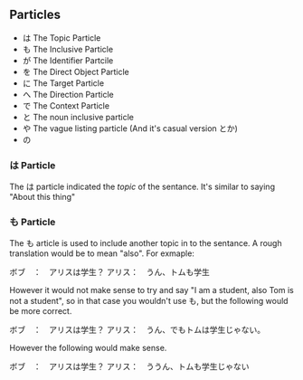 ## Particles

 * は The Topic Particle
 * も The Inclusive Particle
 * が The Identifier Partcile
 * を The Direct Object Particle
 * に The Target Particle
 * へ The Direction Particle
 * で The Context Particle
 * と The noun inclusive particle
 * や The vague listing particle (And it's casual version とか)
 * の

### は Particle
The は particle indicated the *topic* of the sentance. It's similar to saying "About this thing"

### も Particle
The も article is used to include another topic in to the sentance. A rough translation would be to
mean "also". For exmaple:

ボブ　：　アリスは学生？
アリス：　うん、トムも学生

However it would not make sense to try and say "I am a student, also Tom is not a student", so in that
case you wouldn't use も, but the following would be more correct.

ボブ　：　アリスは学生？
アリス：　うん、でもトムは学生じゃない。

However the following would make sense.

ボブ　：　アリスは学生？
アリス：　ううん、トムも学生じゃない
